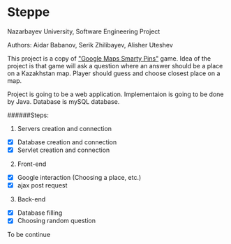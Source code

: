 # Steppe
Nazarbayev University, Software Engineering Project

Authors: Aidar Babanov, Serik Zhilibayev, Alisher Uteshev

This project is a copy of ["Google Maps Smarty Pins"](https://smartypins.withgoogle.com/) game. Idea of the project is that game will ask a question where an answer should be a place on a Kazakhstan map. Player should guess and choose closest place on a map. 

Project is going to be a web application. Implementaion is going to be done by Java. Database is mySQL database.

######Steps: 
1. Servers creation and connection
  - [x] Database creation and connection
  - [x] Servlet creation and connection
2. Front-end
  - [x] Google interaction (Choosing a place, etc.)
  - [x] ajax post request
3. Back-end
  - [x] Database filling
  - [x] Choosing random question

To be continue
